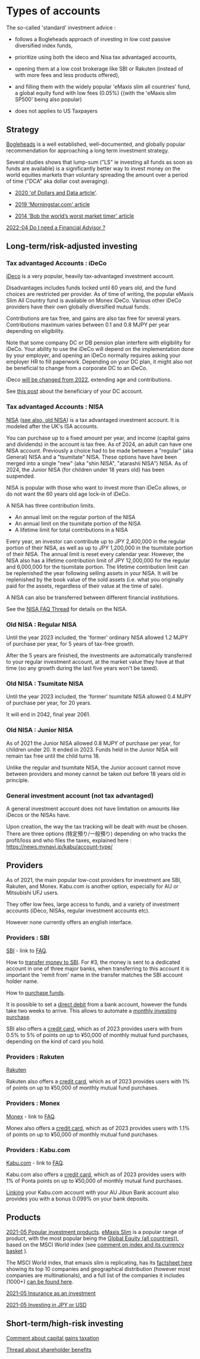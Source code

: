 # Types of accounts

The so-called 'standard' investment advice :

- follows a Bogleheads approach of investing in low cost passive diversified index funds, 

- prioritize using both the ideco and Nisa tax advantaged accounts, 

- opening them at a low cost brokerage like SBI or Rakuten (instead of with more fees and less products offered),

- and filling them with the widely popular 'eMaxis slim all countries' fund, a global equity fund with low fees (0.05%) {(with the 'eMaxis slim SP500' being also popular)

- does not applies to US Taxpayers


## Strategy

[Bogleheads](https://www.bogleheads.org/wiki/Bogleheads%C2%AE_investment_philosophy_for_non-US_investors) is a well established, well-documented, and globally popular recommendation for approaching 
a long term investment strategy.

Several studies shows that lump-sum ("LS" ie investing all funds as soon as funds are available) is a significantly better way to invest money on the world equities 
markets than voluntary spreading the amount over a period of time ("DCA" aka dollar cost averaging). 

- [2020 'of Dollars and Data article'](https://ofdollarsanddata.com/dollar-cost-averaging-vs-lump-sum/).

- [2019 'Morningstar.com' article](https://www.morningstar.com.au/learn/article/the-dollar-cost-averaging-myth-why-lump-sum-i/197410)

- [2014 'Bob the world’s worst market timer' article](https://awealthofcommonsense.com/2014/02/worlds-worst-market-timer/)

[2022-04 Do I need a Financial Advisor ?](https://www.reddit.com/r/JapanFinance/comments/uc02r6/financial_advisor_recommendations/)

## Long-term/risk-adjusted investing

### Tax advantaged Accounts : iDeCo

[iDeco](https://www.ideco-koushiki.jp/english/) is a very popular, heavily tax-advantaged investment account.

Disadvantages includes funds locked until 60 years old, and the fund choices are restricted per provider. As of time of writing, the popular eMaxis Slim All Country fund is available
on Monex iDeCo. Various other iDeCo providers have their own globally diversified mutual funds.

Contributions are tax free, and gains are also tax free for several years. Contributions maximum varies between 0.1 and 0.8 MJPY per year depending on eligibility.

Note that some company DC or DB pension plan interfere with eligibility for iDeCo. Your ability to use the iDeCo will depend on the implementation done by your employer, 
and opening an iDeCo normally requires asking your employer HR to fill paperwork. Depending on your DC plan, it might also not be beneficial to change from a corporate 
DC to an iDeCo. 

iDeco [will be changed from 2022](https://www.aon.com/getmedia/bdedf2c7-4338-4dee-bec4-48cfcd303ffc/20200828.aspx), extending age and contributions.

See [this post](https://www.reddit.com/r/JapanFinance/comments/16d3n78/death_and_dc_pension_benefits/) about the beneficiary of your DC account.

### Tax advantaged  Accounts : NISA

[NISA](https://www.jsda.or.jp/en/activities/research-studies/html/2024nisa.html) ([see also, old NISA](https://www.jsda.or.jp/en/activities/research-studies/html/NISA.html)) is 
a tax advantaged investment account. It is modeled after the UK's ISA accounts. 

You can purchase up to a fixed amount per year, and income (capital gains and dividends) in the account is tax free. As of 2024, an adult can have one NISA account. Previously a choice had 
to be made between a "regular" (aka General) NISA and a "tsumitate" NISA. These options have have been merged into a single "new" (aka "shin NISA", "atarashii NISA") 
NISA. As of 2024, the Junior NISA (for children under 18 years old) has been suspended. 

NISA is popular with those who want to invest more than iDeCo allows, or do not want the 60 years old age lock-in of iDeCo.

A NISA has three contribution limits. 
- An annual limit on the regular portion of the NISA
- An annual limit on the tsumitate portion of the NISA
- A lifetime limit for total contributions in a NISA

Every year, an investor can contribute up to JPY 2,400,000 in the regular portion of their NISA, as well as up to JPY 1,200,000 in the tsumitate portion of their NISA. The annual limit
is reset every calendar year. However, the NISA also has a lifetime contribution limit of JPY 12,000,000 for the regular and 6,000,000 for the tsumitate portion. The lifetime contribution limit can be replenished the year following selling assets in your NISA. It will be replenished by the book value of the sold assets (i.e. what you originally paid for the assets, regardless of their value at the time of sale).

A NISA can also be transferred between different financial institutions. 


See the [NISA FAQ Thread](https://www.reddit.com/r/JapanFinance/comments/181kb33/new_nisa_questions_thread/) for details on the NISA.


### Old NISA : Regular NISA

Until the year 2023 included, the 'former' ordinary NISA allowed 1.2 MJPY of purchase per year, for 5 years of tax-free growth. 

After the 5 years are finished, the investments are automatically transferred to your regular investment account, at the market value they have at that time (so any growth during the last five years won't be taxed).

### Old NISA : Tsumitate NISA

Until the year 2023 included, the 'former' tsumitate NISA allowed 0.4 MJPY of purchase per year, for 20 years. 

It will end in 2042, final year 2061.

### Old NISA : Junior NISA

As of 2021 the Junior NISA allowed 0.8 MJPY of purchase per year, for children under 20. It ended in 2023. Funds held in the Junior NISA will remain tax free until the child turns 18.

Unlike the regular and tsumitate NISA, the Junior account cannot move between providers and money cannot be taken out before 18 years old in principle.

### General investment account (not tax advantaged)

A general investment account does not have limitation on amounts like iDecos or the NISAs have.

Upon creation, the way the tax tracking will be dealt with must be chosen. There are three options (特定預り/一般預り) depending on who tracks the profit/loss and who files the taxes, explained here : https://news.mynavi.jp/kabu/account-type/

## Providers

As of 2021, the main popular low-cost providers for investment are SBI, Rakuten, and Monex. Kabu.com is another option, especially for AU or Mitsubishi UFJ users.

They offer low fees, large access to funds, and a variety of investment accounts (iDeco, NISAs, regular investment accounts etc).

However none currently offers an english interface.

### Providers : SBI

[SBI](https://www.sbisec.co.jp/ETGate) - link to [FAQ](https://faq.sbisec.co.jp/).

How to [transfer money to SBI](https://faq.sbisec.co.jp/answer/5ef9b0184a6766001122d1af). For #3, the money is sent to a dedicated account in one of three major banks, when transferring to this account it is important the 'remit from' name in the transfer matches the SBI account holder name.

How to [purchase funds](https://www.retirejapan.com/forum/viewtopic.php?f=4&t=515).

It is possible to set a [direct debit](https://site1.sbisec.co.jp/ETGate/WPLETmgR001Control?OutSide=on&getFlg=on&burl=search_home&cat1=home&cat2=service&dir=service&file=home_directdebit.html) from a bank account, however the funds take two weeks to arrive. This allows to automate a [monthly investing purchase](https://www.retirejapan.com/forum/viewtopic.php?f=4&t=1136).

SBI also offers a [credit card](https://www.sbisec.co.jp/ETGate/?_ControlID=WPLETmgR001Control&_PageID=WPLETmgR001Mdtl20&_DataStoreID=DSWPLETmgR001Control&_ActionID=DefaultAID&burl=search_home&cat1=home&cat2=tsumitate&dir=tsumitate&file=home_tsumitate.html&getFlg=on&OutSide=on#2), which as of 2023 provides users with from 0.5% to 5% of points on up to ¥50,000 of monthly mutual fund purchases, depending on the kind of card you hold.

### Providers : Rakuten

[Rakuten](https://www.rakuten-sec.co.jp)

Rakuten also offers a [credit card](https://www.rakuten-sec.co.jp/web/rfund/guide/creditcard.html), which as of 2023 provides users with 1% of points on up to ¥50,000 of monthly mutual fund purchases.

### Providers : Monex

[Monex](https://www.monex.co.jp) - link to [FAQ](https://info.monex.co.jp/support/index.html).

Monex also offers a [credit card](https://info.monex.co.jp/service/monex-card/index.html), which as of 2023 provides users with 1.1% of points on up to ¥50,000 of monthly mutual fund purchases.

### Providers : Kabu.com

[Kabu.com](https://kabu.com) - link to [FAQ](https://faq.kabu.com/s/).

Kabu.com also offers a [credit card](https://kabu.com/company/lp/lp200.html), which as of 2023 provides users with 1% of Ponta points on up to ¥50,000 of monthly mutual fund purchases.

[Linking](https://kabu.com/sp/item/bab/jbk/program/default.html) your Kabu.com account with your AU Jibun Bank account also provides you with a bonus 0.099% on your bank deposits.

## Products

[2021-05 Popular investment products](https://www.reddit.com/r/JapanFinance/comments/nlukfg/where_you_guys_putting_your_money_right_now/). [eMaxis Slim](https://emaxis.jp/lp/slim/pr1/index.html) is a popular range of product, with the most popular being the [Global Equity (all countries))](https://emaxis.jp/fund/253425.html), based on the MSCI World index (see [comment on index and its currency basket](https://www.reddit.com/r/JapanFinance/comments/r7l9ce/comment/hn6wuzl/?utm_source=share&utm_medium=web2x&context=3) ).

The MSCI World index, that emaxis slim is replicating, has its [factsheet here](https://www.msci.com/indexes/index/990100) showing its top 10 companies and geographical distribution (however most companies are multinationals), and a full list of the companies it includes (1000+) [can be found here](https://www.marketscreener.com/quote/index/MSCI-WORLD-107361487/components/).

[2021-05 Insurance as an investment](https://www.reddit.com/r/JapanFinance/comments/nbeehf/cashvalue_insurance_as_retirement_investment/)

[2021-05 Investing in JPY or USD](https://www.reddit.com/r/JapanFinance/comments/ls1unb/selling_us_stocks_and_currency_choice_implications/gopg48u?utm_source=share&utm_medium=web2x&context=3)

## Short-term/high-risk investing

[Comment about capital gains taxation](https://www.reddit.com/r/JapanFinance/comments/mfdg8g/foreign_capital_gainsdividendsinterest_tax_rates/gsncjk9/)

[Thread about shareholder benefits](https://www.reddit.com/r/JapanFinance/comments/pxl2pu/interesting_shareholder_benefits/)

